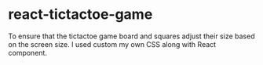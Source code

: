 # react-tictactoe-game
To ensure that the tictactoe game board and squares adjust their size based on the screen size.  I used custom my own CSS along with React component.
